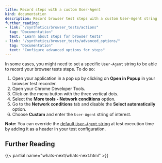 ```yaml
---
title: Record steps with a custom User-Agent
kind: documentation
description: Record browser test steps with a custom User-Agent string 
further_reading:
- link: "/synthetics/browser_tests/actions"
  tag: "Documentation"
  text: "Learn about steps for browser tests"
- link: "/synthetics/browser_tests/advanced_options/"
  tag: "Documentation"
  text: "Configure advanced options for steps"
---
```


In some cases, you might need to set a specific `User-Agent` string to be able to record your browser tests steps. To do so:

1. Open your application in a pop up by clicking on **Open in Popup** in your browser test recorder.
2. Open your Chrome Developer Tools.
3. Click on the menu button with the three vertical dots.
4. Select the **More tools - Network conditions** option.
5. Go to the **Network conditions** tab and disable the **Select automatically** option.
6. Choose **Custom** and enter the `User-Agent` string of interest.

**Note:** You can override the [default `User-Agent` string][1] at test execution time by adding it as a header in your test configuration. 

## Further Reading

{{< partial name="whats-next/whats-next.html" >}}

[1]: /synthetics/guide/identify_synthetics_bots/?tab=apitests#default-headers
